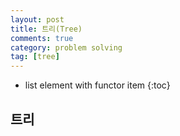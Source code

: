 ```yaml
---
layout: post
title: 트리(Tree)
comments: true
category: problem solving
tag: [tree]
---
```

* list element with functor item
{:toc}

## 트리
